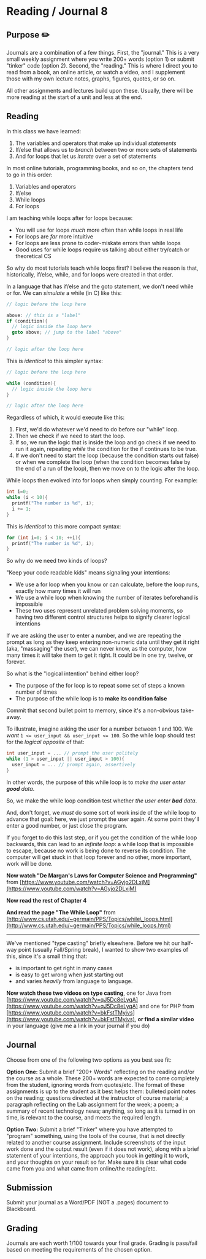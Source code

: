 # Reading / Journal 8

## Purpose ✏️

Journals are a combination of a few things. First, the "journal." This is a very small weekly assignment where you write 200+ words (option 1) or submit  "tinker" code (option 2). Second, the "reading." This is where I direct you to read from a book, an online article, or watch a video, and I supplement those with my own lecture notes, graphs, figures, quotes, or so on.

All other assignments and lectures build upon these. Usually, there will be more reading at the start of a unit and less at the end.

## Reading

In this class we have learned:

1. The variables and operators that make up individual *statements*
2. If/else that allows us to *branch* between two or more sets of statements
3. And for loops that let us *iterate* over a set of statements

In most online tutorials, programming books, and so on, the chapters tend to go in this order:

1. Variables and operators
2. If/else
3. While loops
4. For loops

I am teaching while loops after for loops because:

- You will use for loops *much* more often than while loops in real life
- For loops are *far* more intuitive
- For loops are less prone to coder-miskate errors than while loops
- Good uses for while loops require us talking about either try/catch or theoretical CS

So why do most tutorials teach while loops first? I believe the reason is that, historically, if/else, while, and for loops were created in that order.

In a language that has if/else and the goto statement, we don't need while or for. We can *simulate* a while (in C) like this:

```c
// logic before the loop here

above: // this is a "label"
if (condition){
  // logic inside the loop here
  goto above; // jump to the label "above"
}

// logic after the loop here
```

This is *identical* to this simpler syntax:

```c
// logic before the loop here

while (condition){
  // logic inside the loop here
}

// logic after the loop here
```

Regardless of which, it would execute like this:

1. First, we'd do whatever we'd need to do before our "while" loop.
2. Then we check if we need to start the loop.
3. If so, we run the logic that is inside the loop and go check if we need to run it again, repeating *while* the condition for the if continues to be true.
4. If we don't need to start the loop (because the condition starts out false) or when we complete the loop (when the condition becomes false by the end of a run of the loop), then we move on to the logic after the loop.

While loops then evolved into for loops when simply counting. For example:

```c
int i=0;
while (i < 10){
  printf("The number is %d", i);
  i += 1;
}
```

This is *identical* to this more compact syntax:

```c
for (int i=0; i < 10; ++i){
  printf("The number is %d", i);
}
```

So why do we need two kinds of loops?

"Keep your code readable kids" means signaling your intentions:

- We use a for loop when you know or can calculate, before the loop runs, exactly how many times it will run
- We use a while loop when knowing the number of iterates beforehand is impossible
- These two uses represent unrelated problem solving moments, so having two different control structures helps to signify clearer logical intentions

If we are asking the user to enter a number, and we are repeating the prompt as long as they keep entering non-numeric data until they get it right (aka, "massaging" the user), we can never know, as the computer, how many times it will take them to get it right. It could be in one try, twelve, or forever.

So what is the "logical intention" behind either loop?

- The purpose of the for loop is to repeat some set of steps a known number of times
- The purpose of the while loop is to **make its condition false**

Commit that second bullet point to memory, since it's a non-obvious take-away.

To illustrate, imagine asking the user for a number between 1 and 100. We *want* `1 <= user_input && user_input <= 100`. So the while loop should test for the *logical opposite* of that:

```c
int user_input = ... // prompt the user politely
while (1 > user_input || user_input > 100){
  user_input = ... // prompt again, assertively
}
```

In other words, the purpose of this while loop is to *make the user enter **good** data*.

So, we make the while loop condition test whether *the user enter **bad** data*.

And, don't forget, we *must* do some sort of work inside of the while loop to advance that goal: here, we just prompt the user again. At some point they'll enter a good number, or just close the program.

If you forget to do this last step, or if you get the condition of the while loop backwards, this can lead to an *infinite loop*: a while loop that is impossible to escape, because no work is being done to reverse its condition. The computer will get stuck in that loop forever and no other, more important, work will be done.

**Now watch "De Margan's Laws for Computer Science and Programming"** from [https://www.youtube.com/watch?v=AGyjo2DLxjM](https://www.youtube.com/watch?v=AGyjo2DLxjM)

**Now read the rest of Chapter 4**

**And read the page "The While Loop"** from [http://www.cs.utah.edu/~germain/PPS/Topics/while\_loops.html](http://www.cs.utah.edu/~germain/PPS/Topics/while_loops.html)

---

We've mentioned "type casting" briefly elsewhere. Before we hit our half-way point (usually Fall/Spring break), I wanted to show two examples of this, since it's a small thing that:

- is important to get right in many cases
- is easy to get wrong when just starting out
- and varies *heavily* from language to language.

**Now watch these two videos on type casting**, one for Java from [https://www.youtube.com/watch?v=qJ5Dc8eLyqA](https://www.youtube.com/watch?v=qJ5Dc8eLyqA) and one for PHP from [https://www.youtube.com/watch?v=bkFstTMyivs](https://www.youtube.com/watch?v=bkFstTMyivs), **or find a similar video** in your language (give me a link in your journal if you do)

## Journal

Choose from one of the following two options as you best see fit:

**Option One:** Submit a brief "200+ Words" reflecting on the reading and/or the course as a whole. These 200+ words are expected to come completely from the student, ignoring words from quotes/etc. The format of these assignments is up to the student as it best helps them: bulleted point notes on the reading; questions directed at the instructor of course material; a paragraph reflecting on the Lab assignment for the week; a poem; a summary of recent technology news; anything, so long as it is turned in on time, is relevant to the course, and meets the required length. 

**Option Two:** Submit a brief "Tinker" where you have attempted to "program" something, using the tools of the course, that is not directly related to another course assignment. Include screenshots of the input work done and the output result (even if it does not work), along with a brief statement of your intentions, the approach you took in getting it to work, and your thoughts on your result so far. Make sure it is clear what code came from you and what came from online/the reading/etc.

## Submission

Submit your journal as a Word/PDF (NOT a .pages) document to Blackboard.

## Grading

Journals are each worth 1/100 towards your final grade. Grading is pass/fail based on meeting the requirements of the chosen option.